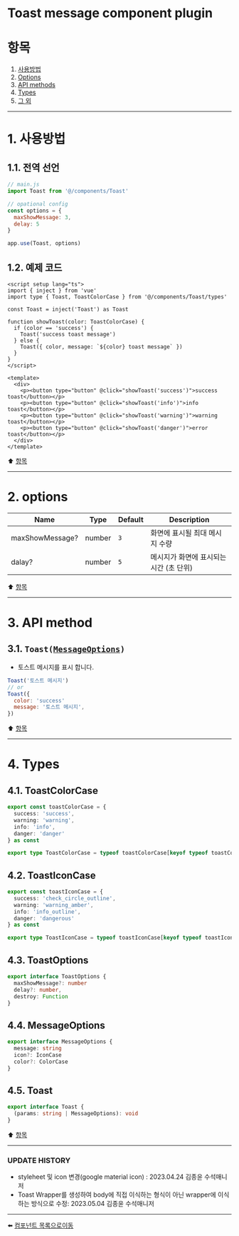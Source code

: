 # Toast message component plugin

# 항목

1. [사용방법](#1-사용방법)
2. [Options](#2-options)
3. [API methods](#3-api-method)
4. [Types](#4-types)
5. [그 외](#5-그-외)

---

# 1. 사용방법

## 1.1. 전역 선언
```javascript
// main.js
import Toast from '@/components/Toast'

// opational config
const options = {
  maxShowMessage: 3,
  delay: 5
}

app.use(Toast, options)
```
## 1.2. 예제 코드
```vue
<script setup lang="ts">
import { inject } from 'vue'
import type { Toast, ToastColorCase } from '@/components/Toast/types'

const Toast = inject('Toast') as Toast

function showToast(color: ToastColorCase) {
  if (color == 'success') {
    Toast('success toast message')
  } else {
    Toast({ color, message: `${color} toast message` })
  }
}
</script>

<template>
  <div>
    <p><button type="button" @click="showToast('success')">success toast</button></p>
    <p><button type="button" @click="showToast('info')">info toast</button></p>
    <p><button type="button" @click="showToast('warning')">warning toast</button></p>
    <p><button type="button" @click="showToast('danger')">error toast</button></p>
  </div>
</template>
```

:arrow_up: [항목](#항목)

---

# 2. options
| Name | Type | Default | Description |
|-------|---- |---------|-------------|
| maxShowMessage? | number | <code>3</code> | 화면에 표시될 최대 메시지 수량 |
| dalay? | number | <code>5</code> | 메시지가 화면에 표시되는 시간 (초 단위) |

:arrow_up: [항목](#항목)

---

# 3. API method

## 3.1. <code>Toast([MessageOptions](#44-MessageOptions))</code>
* 토스트 메시지를 표시 합니다.
```javascript
Toast('토스트 메시지')
// or
Toast({
  color: 'success'
  message: '토스트 메시지',
})
```

:arrow_up: [항목](#항목)

---

# 4. Types

## 4.1. ToastColorCase
```typescript
export const toastColorCase = {
  success: 'success',
  warning: 'warning',
  info: 'info',
  danger: 'danger'
} as const

export type ToastColorCase = typeof toastColorCase[keyof typeof toastColorCase]
```

## 4.2. ToastIconCase
```typescript
export const toastIconCase = {
  success: 'check_circle_outline',
  warning: 'warning_amber',
  info: 'info_outline',
  danger: 'dangerous'
} as const

export type ToastIconCase = typeof toastIconCase[keyof typeof toastIconCase]
```

## 4.3. ToastOptions
```typescript
export interface ToastOptions {
  maxShowMessage?: number
  delay?: number,
  destroy: Function
}
```

## 4.4. MessageOptions
```typescript
export interface MessageOptions {
  message: string
  icon?: IconCase
  color?: ColorCase
}
```

## 4.5. Toast
```typescript
export interface Toast {
  (params: string | MessageOptions): void
}
```

:arrow_up: [항목](#항목)

---

### UPDATE HISTORY

* styleheet 및 icon 변경(google material icon) : 2023.04.24 김종윤 수석매니저
* Toast Wrapper를 생성하여 body에 직접 이식하는 형식이 아닌 wrapper에 이식 하는 방식으로 수정: 2023.05.04 김종윤 수석매니저

---

:arrow_left: [컴포넌트 목록으로이동](https://github.com/dream-insight/ts-vue3/components)